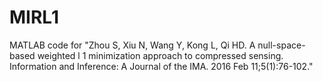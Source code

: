 # MIRL1
MATLAB code for "Zhou S, Xiu N, Wang Y, Kong L, Qi HD. A null-space-based weighted l 1 minimization approach to compressed sensing. Information and Inference: A Journal of the IMA. 2016 Feb 11;5(1):76-102."
